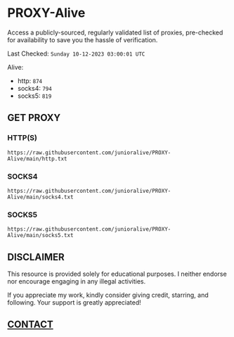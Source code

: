 # PROXY-Alive

Access a publicly-sourced, regularly validated list of proxies, pre-checked for availability to save you the hassle of verification.

Last Checked: `Sunday 10-12-2023 03:00:01 UTC`

Alive:
- http: `874`
- socks4: `794`
- socks5: `819`

## GET PROXY

### HTTP(S)

```https://raw.githubusercontent.com/junioralive/PROXY-Alive/main/http.txt```

### SOCKS4

```https://raw.githubusercontent.com/junioralive/PROXY-Alive/main/socks4.txt```

### SOCKS5

```https://raw.githubusercontent.com/junioralive/PROXY-Alive/main/socks5.txt```

## DISCLAIMER

This resource is provided solely for educational purposes. I neither endorse nor encourage engaging in any illegal activities.

If you appreciate my work, kindly consider giving credit, starring, and following. Your support is greatly appreciated! 

## [CONTACT](https://t.me/TheJuniorAlive)

